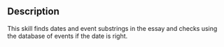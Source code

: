 ## Description

This skill finds dates and event substrings in the essay and checks using the database of events if the date is right.
